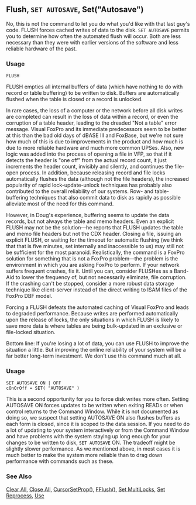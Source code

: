 ## Flush, `SET AUTOSAVE`, Set("Autosave")

No, this is not the command to let you do what you'd like with that last guy's code. FLUSH forces cached writes of data to the disk. `SET AUTOSAVE` permits you to determine how often the automated flush will occur. Both are less necessary than they were with earlier versions of the software and less reliable hardware of the past.

### Usage

```foxpro
FLUSH
```

FLUSH empties all internal buffers of data (which have nothing to do with record or table buffering) to be written to disk. Buffers are automatically flushed when the table is closed or a record is unlocked.

In rare cases, the loss of a computer or the network before all disk writes are completed can result in the loss of data within a record, or even the corruption of a table header, leading to the dreaded "Not a table" error message. Visual FoxPro and its immediate predecessors seem to be better at this than the bad old days of dBASE III and FoxBase, but we're not sure how much of this is due to improvements in the product and how much is due to more reliable hardware and much more common UPSes. Also, new logic was added into the process of opening a file in VFP, so that if it detects the header is "one off" from the actual record count, it just increments the header count, invisibly and silently, and continues the file-open process. In addition, because releasing record and file locks automatically flushes the data (although not the file headers), the increased popularity of rapid lock-update-unlock techniques has probably also contributed to the overall reliability of our systems. Row- and table-buffering techniques that also commit data to disk as rapidly as possible alleviate most of the need for this command.

However, in Doug's experience, buffering seems to update the data records, but not always the table and memo headers. Even an explicit FLUSH may not be the solution&mdash;he reports that FLUSH updates the table and memo file headers but not the CDX header. Closing a file, issuing an explicit FLUSH, or waiting for the timeout for automatic flushing (we think that that is five minutes, set internally and inaccessible to us) may still not be sufficient for the most paranoid. Realistically, the command is a FoxPro solution for something that is not a FoxPro problem&mdash;the problem is the environment in which you are asking FoxPro to perform. If your network suffers frequent crashes, fix it. Until you can, consider FLUSHes as a Band-Aid to lower the frequency of, but not necessarily eliminate, file corruption. If the crashing can't be stopped, consider a more robust data storage technique like client-server instead of the direct writing to ISAM files of the FoxPro DBF model.

Forcing a FLUSH defeats the automated caching of Visual FoxPro and leads to degraded performance. Because writes are performed automatically upon the release of locks, the only situations in which FLUSH is likely to save more data is where tables are being bulk-updated in an exclusive or file-locked situation.

Bottom line: If you're losing a lot of data, you can use FLUSH to improve the situation a little. But improving the online reliability of your system will be a far better long-term investment. We don't use this command much at all.

### Usage

```foxpro
SET AUTOSAVE ON | OFF
cOnOrOff = SET( "AUTOSAVE" )
```

This is a second opportunity for you to force disk writes more often. Setting AUTOSAVE ON forces updates to be written when exiting READs or when control returns to the Command Window. While it is not documented as doing so, we suspect that setting AUTOSAVE ON also flushes buffers as each form is closed, since it is scoped to the data session. If you need to do a lot of updating to your system interactively or from the Command Window and have problems with the system staying up long enough for your changes to be written to disk, `SET AUTOSAVE` ON. The tradeoff might be slightly slower performance. As we mentioned above, in most cases it is much better to make the system more reliable than to drag down performance with commands such as these. 

### See Also

[Clear All](s4g794.md), [Close All](s4g584.md), [CursorSetProp()](s4g348.md), [FFlush()](s4g194.md), [Set MultiLocks](s4g204.md), [Set Reprocess](s4g206.md), [Use](s4g424.md)